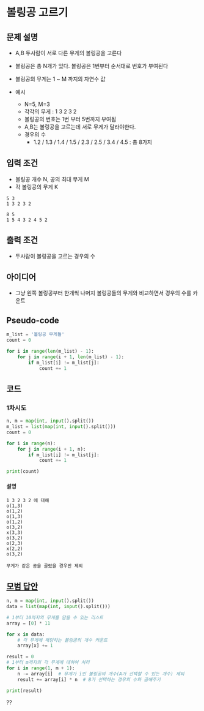 # 볼링공 고르기

## 문제 설명

- A,B 두사람이 서로 다른 무게의 볼링공을 고른다
- 볼링공은 총 N개가 있다. 볼링공은 1번부터 순서대로 번호가 부여된다
- 볼링공의 무게는 1 ~ M 까지의 자연수 값

- 예시
    - N=5, M=3
    - 각각의 무게 : 1 3 2 3 2
    - 볼링공의 번호는 1번 부터 5번까지 부여됨
    - A,B는 볼링공을 고르는데 서로 무게가 달라야한다.
    - 경우의 수
        - 1.2 / 1.3 / 1.4 / 1.5 / 2.3 / 2.5 / 3.4 / 4.5 : 총 8가지

## 입력 조건

- 볼링공 개수 N, 공의 최대 무게 M
- 각 볼링공의 무게 K

```
5 3
1 3 2 3 2

8 5
1 5 4 3 2 4 5 2
```

## 출력 조건

- 두사람이 볼링공을 고르는 경우의 수

## 아이디어

- 그냥 왼쪽 볼링공부터 한개씩 나머지 볼링공들의 무게와 비교하면서 경우의 수를 카운트

## Pseudo-code

```python
m_list = '볼링공 무게들'
count = 0

for i in range(len(m_list) - 1):
    for j in range(i + 1, len(m_list) - 1):
        if m_list[i] != m_list[j]:
            count += 1
```

## 코드

### 1차시도

```python
n, m = map(int, input().split())
m_list = list(map(int, input().split()))
count = 0

for i in range(n):
    for j in range(i + 1, n):
        if m_list[i] != m_list[j]:
            count += 1

print(count)
```

#### 설명

```
1 3 2 3 2 에 대해
o(1,3)
o(1,2)
o(1,3)
o(1,2)
o(3,2)
x(3,3)
o(3,2)
o(2,3)
x(2,2)
o(3,2)

무게가 같은 공을 골랐을 경우만 제외
```
## [모범 답안](https://github.com/ndb796/python-for-coding-test/blob/master/11/5.py)

```python
n, m = map(int, input().split())
data = list(map(int, input().split()))

# 1부터 10까지의 무게를 담을 수 있는 리스트
array = [0] * 11

for x in data:
    # 각 무게에 해당하는 볼링공의 개수 카운트
    array[x] += 1

result = 0
# 1부터 m까지의 각 무게에 대하여 처리
for i in range(1, m + 1):
    n -= array[i]  # 무게가 i인 볼링공의 개수(A가 선택할 수 있는 개수) 제외
    result += array[i] * n  # B가 선택하는 경우의 수와 곱해주기

print(result)
```
??